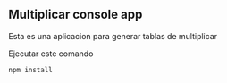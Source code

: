 ## Multiplicar console app

Esta es una aplicacion para generar tablas de multiplicar

Ejecutar este comando

```
npm install
```
